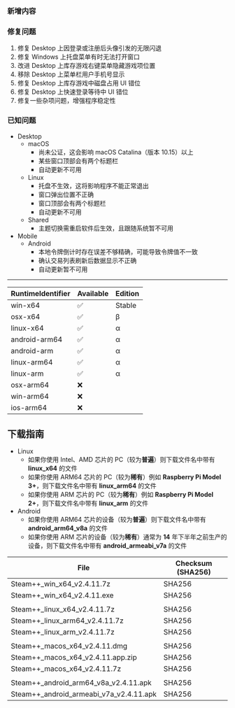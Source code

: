 ### 新增内容

### 修复问题
1. 修复 Desktop 上因登录或注册后头像引发的无限闪退
2. 修复 Windows 上托盘菜单有时无法打开窗口
3. 改进 Desktop 上库存游戏右键菜单隐藏游戏项位置
4. 移除 Desktop 上菜单栏用户手机号显示
5. 修复 Desktop 上库存游戏中磁盘占用 UI 错位
6. 修复 Desktop 上快速登录等待中 UI 错位
7. 修复一些杂项问题，增强程序稳定性

### 已知问题
- Desktop 
	- macOS
		- 尚未公证，这会影响 macOS Catalina（版本 10.15）以上
		- 某些窗口顶部会有两个标题栏
		- 自动更新不可用
	- Linux
		- 托盘不生效，这将影响程序不能正常退出
		- 窗口弹出位置不正确
		- 窗口顶部会有两个标题栏
		- 自动更新不可用
	- Shared
		- 主题切换需重启软件后生效，且跟随系统暂不可用
- Mobile
	- Android
		- 本地令牌倒计时存在误差不够精确，可能导致令牌值不一致
		- 确认交易列表刷新后数据显示不正确
		- 自动更新暂不可用

***

<!-- 1. 新增 ASF Plus 本地挂卡
3. 改进 新增守护进程，当程序闪退时将自动重启 -->

|  RuntimeIdentifier  |  Available  |  Edition  |
|  ----  |  ----  |  ----  |
| win-x64  | ✅ | Stable |
| osx-x64  | ✅ | β |
| linux-x64  | ✅ | α |
| android-arm64  | ✅ | α |
| android-arm  | ✅ | α |
| linux-arm64  | ✅ | α |
| linux-arm  | ✅ | α |
| osx-arm64  | ❌ |  |
| win-arm64  | ❌ |  |
| ios-arm64  | ❌ |  |

<!-- 
- macOS
	- 如果你使用 ARM 芯片的 Mac（较为**稀有**），例如 **M1**，则下载文件名中带有 **macos_arm64** 的文件
	- 如果你使用 Intel、AMD 芯片的 Mac（较为**普遍**），则下载文件名中带有 **macos_x64** 的文件
-->

## 下载指南
- Linux
	- 如果你使用 Intel、AMD 芯片的 PC（较为**普遍**）则下载文件名中带有 **linux_x64** 的文件
	- 如果你使用 ARM64 芯片的 PC（较为**稀有**）例如 **Raspberry Pi Model 3+**，则下载文件名中带有 **linux_arm64** 的文件
	- 如果你使用 ARM 芯片的 PC（较为**稀有**）例如 **Raspberry Pi Model 2+**，则下载文件名中带有 **linux_arm** 的文件
- Android
	- 如果你使用 ARM64 芯片的设备（较为**普遍**）则下载文件名中带有 **android_arm64_v8a** 的文件
	- 如果你使用 ARM 芯片的设备（较为**稀有**）通常为 **14** 年下半年之前生产的设备，则下载文件名中带有 **android_armeabi_v7a** 的文件

|  File  | Checksum (SHA256)  |
|  ----  |  ----  |
| Steam++_win_x64_v2.4.11.7z  | SHA256 |
| Steam++_win_x64_v2.4.11.exe  | SHA256 |
| | |
| Steam++_linux_x64_v2.4.11.7z  | SHA256 |
| Steam++_linux_arm64_v2.4.11.7z  | SHA256 |
| Steam++_linux_arm_v2.4.11.7z  | SHA256 |
| | |
| Steam++_macos_x64_v2.4.11.dmg  | SHA256 |
| Steam++_macos_x64_v2.4.11.app.zip  | SHA256 |
| Steam++_macos_x64_v2.4.11.7z  | SHA256 |
| | |
| Steam++_android_arm64_v8a_v2.4.11.apk  | SHA256 |
| Steam++_android_armeabi_v7a_v2.4.11.apk  | SHA256 |

<!-- ***

由于程序体积较大，推荐从 [官网 https://steampp.net](https://steampp.net) 中下载 -->
